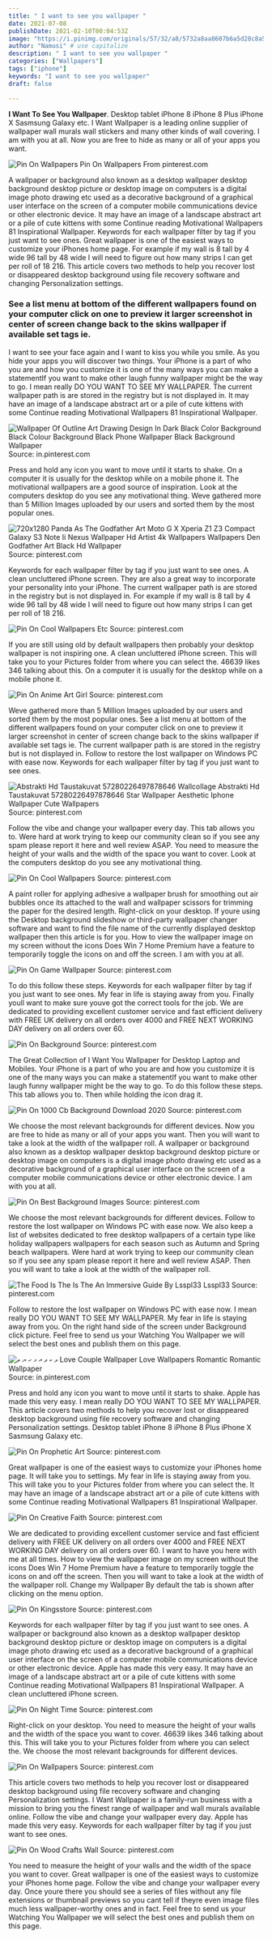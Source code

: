 ```yaml
---
title: " I want to see you wallpaper "
date: 2021-07-08
publishDate: 2021-02-10T00:04:53Z
image: "https://i.pinimg.com/originals/57/32/a8/5732a8aa8607b6a5d28c8a5160753fc3.jpg"
author: "Namusi" # use capitalize
description: " I want to see you wallpaper "
categories: ["Wallpapers"]
tags: ["iphone"]
keywords: "I want to see you wallpaper"
draft: false

---
```



**I Want To See You Wallpaper**. Desktop tablet iPhone 8 iPhone 8 Plus iPhone X Sasmsung Galaxy etc. I Want Wallpaper is a leading online supplier of wallpaper wall murals wall stickers and many other kinds of wall covering. I am with you at all. Now you are free to hide as many or all of your apps you want.

![Pin On Wallpapers](https://i.pinimg.com/originals/6b/e6/f9/6be6f970344ffe7f750792af5fd1b5e7.jpg "Pin On Wallpapers")
Pin On Wallpapers From pinterest.com


A wallpaper or background also known as a desktop wallpaper desktop background desktop picture or desktop image on computers is a digital image photo drawing etc used as a decorative background of a graphical user interface on the screen of a computer mobile communications device or other electronic device. It may have an image of a landscape abstract art or a pile of cute kittens with some Continue reading Motivational Wallpapers 81 Inspirational Wallpaper. Keywords for each wallpaper filter by tag if you just want to see ones. Great wallpaper is one of the easiest ways to customize your iPhones home page. For example if my wall is 8 tall by 4 wide 96 tall by 48 wide I will need to figure out how many strips I can get per roll of 18 216. This article covers two methods to help you recover lost or disappeared desktop background using file recovery software and changing Personalization settings.

### See a list menu at bottom of the different wallpapers found on your computer click on one to preview it larger screenshot in center of screen change back to the skins wallpaper if available set tags ie.

I want to see your face again and I want to kiss you while you smile. As you hide your apps you will discover two things. Your iPhone is a part of who you are and how you customize it is one of the many ways you can make a statementIf you want to make other laugh funny wallpaper might be the way to go. I mean really DO YOU WANT TO SEE MY WALLPAPER. The current wallpaper path is are stored in the registry but is not displayed in. It may have an image of a landscape abstract art or a pile of cute kittens with some Continue reading Motivational Wallpapers 81 Inspirational Wallpaper.


![Wallpaper Of Outline Art Drawing Design In Dark Black Color Background Black Colour Background Black Phone Wallpaper Black Background Wallpaper](https://i.pinimg.com/originals/8b/0f/e4/8b0fe44698301d8a3f439275fd2b2722.jpg "Wallpaper Of Outline Art Drawing Design In Dark Black Color Background Black Colour Background Black Phone Wallpaper Black Background Wallpaper")
Source: in.pinterest.com

Press and hold any icon you want to move until it starts to shake. On a computer it is usually for the desktop while on a mobile phone it. The motivational wallpapers are a good source of inspiration. Look at the computers desktop do you see any motivational thing. Weve gathered more than 5 Million Images uploaded by our users and sorted them by the most popular ones.

![720x1280 Panda As The Godfather Art Moto G X Xperia Z1 Z3 Compact Galaxy S3 Note Ii Nexus Wallpaper Hd Artist 4k Wallpapers Wallpapers Den Godfather Art Black Hd Wallpaper](https://images.wallpapersden.com/image/download/panda-as-the-godfather-art_60637_1080x1920.jpg "720x1280 Panda As The Godfather Art Moto G X Xperia Z1 Z3 Compact Galaxy S3 Note Ii Nexus Wallpaper Hd Artist 4k Wallpapers Wallpapers Den Godfather Art Black Hd Wallpaper")
Source: pinterest.com

Keywords for each wallpaper filter by tag if you just want to see ones. A clean uncluttered iPhone screen. They are also a great way to incorporate your personality into your iPhone. The current wallpaper path is are stored in the registry but is not displayed in. For example if my wall is 8 tall by 4 wide 96 tall by 48 wide I will need to figure out how many strips I can get per roll of 18 216.

![Pin On Cool Wallpapers Etc](https://i.pinimg.com/originals/03/39/a0/0339a075de4c850a6a5424e871822c42.jpg "Pin On Cool Wallpapers Etc")
Source: pinterest.com

If you are still using old by default wallpapers then probably your desktop wallpaper is not inspiring one. A clean uncluttered iPhone screen. This will take you to your Pictures folder from where you can select the. 46639 likes 346 talking about this. On a computer it is usually for the desktop while on a mobile phone it.

![Pin On Anime Art Girl](https://i.pinimg.com/474x/aa/b9/2f/aab92fcdc9cc27bac7f28406fcf2d965.jpg "Pin On Anime Art Girl")
Source: pinterest.com

Weve gathered more than 5 Million Images uploaded by our users and sorted them by the most popular ones. See a list menu at bottom of the different wallpapers found on your computer click on one to preview it larger screenshot in center of screen change back to the skins wallpaper if available set tags ie. The current wallpaper path is are stored in the registry but is not displayed in. Follow to restore the lost wallpaper on Windows PC with ease now. Keywords for each wallpaper filter by tag if you just want to see ones.

![Abstrakti Hd Taustakuvat 57280226497878646 Wallcollage Abstrakti Hd Taustakuvat 57280226497878646 Star Wallpaper Aesthetic Iphone Wallpaper Cute Wallpapers](https://i.pinimg.com/736x/53/72/9d/53729d7542a8770ea0ecd893d5be72f7.jpg "Abstrakti Hd Taustakuvat 57280226497878646 Wallcollage Abstrakti Hd Taustakuvat 57280226497878646 Star Wallpaper Aesthetic Iphone Wallpaper Cute Wallpapers")
Source: pinterest.com

Follow the vibe and change your wallpaper every day. This tab allows you to. Were hard at work trying to keep our community clean so if you see any spam please report it here and well review ASAP. You need to measure the height of your walls and the width of the space you want to cover. Look at the computers desktop do you see any motivational thing.

![Pin On Cool Wallpapers](https://i.pinimg.com/originals/b6/36/32/b63632f8b1486599d05d9f45d2b363d0.png "Pin On Cool Wallpapers")
Source: pinterest.com

A paint roller for applying adhesive a wallpaper brush for smoothing out air bubbles once its attached to the wall and wallpaper scissors for trimming the paper for the desired length. Right-click on your desktop. If youre using the Desktop background slideshow or third-party wallpaper changer software and want to find the file name of the currently displayed desktop wallpaper then this article is for you. How to view the wallpaper image on my screen without the icons Does Win 7 Home Premium have a feature to temporarily toggle the icons on and off the screen. I am with you at all.

![Pin On Game Wallpaper](https://i.pinimg.com/736x/cb/27/f0/cb27f04e5e3614fc1de6c286e04fe931.jpg "Pin On Game Wallpaper")
Source: pinterest.com

To do this follow these steps. Keywords for each wallpaper filter by tag if you just want to see ones. My fear in life is staying away from you. Finally youll want to make sure youve got the correct tools for the job. We are dedicated to providing excellent customer service and fast efficient delivery with FREE UK delivery on all orders over 4000 and FREE NEXT WORKING DAY delivery on all orders over 60.

![Pin On Background](https://i.pinimg.com/originals/af/8d/63/af8d63a477078732b79ff9d9fc60873f.jpg "Pin On Background")
Source: pinterest.com

The Great Collection of I Want You Wallpaper for Desktop Laptop and Mobiles. Your iPhone is a part of who you are and how you customize it is one of the many ways you can make a statementIf you want to make other laugh funny wallpaper might be the way to go. To do this follow these steps. This tab allows you to. Then while holding the icon drag it.

![Pin On 1000 Cb Background Download 2020](https://i.pinimg.com/originals/d5/c8/7c/d5c87c9160550d386791069339bbd762.jpg "Pin On 1000 Cb Background Download 2020")
Source: pinterest.com

We choose the most relevant backgrounds for different devices. Now you are free to hide as many or all of your apps you want. Then you will want to take a look at the width of the wallpaper roll. A wallpaper or background also known as a desktop wallpaper desktop background desktop picture or desktop image on computers is a digital image photo drawing etc used as a decorative background of a graphical user interface on the screen of a computer mobile communications device or other electronic device. I am with you at all.

![Pin On Best Background Images](https://i.pinimg.com/originals/df/43/80/df438062e43d243fd0205cfea646906b.jpg "Pin On Best Background Images")
Source: pinterest.com

We choose the most relevant backgrounds for different devices. Follow to restore the lost wallpaper on Windows PC with ease now. We also keep a list of websites dedicated to free desktop wallpapers of a certain type like holiday wallpapers wallpapers for each season such as Autumn and Spring beach wallpapers. Were hard at work trying to keep our community clean so if you see any spam please report it here and well review ASAP. Then you will want to take a look at the width of the wallpaper roll.

![The Food Is The Is The An Immersive Guide By Lsspl33 Lsspl33](https://i.pinimg.com/750x/a0/eb/86/a0eb86b097c431176f1602a34dab0a88.jpg "The Food Is The Is The An Immersive Guide By Lsspl33 Lsspl33")
Source: pinterest.com

Follow to restore the lost wallpaper on Windows PC with ease now. I mean really DO YOU WANT TO SEE MY WALLPAPER. My fear in life is staying away from you. On the right hand side of the screen under Background click picture. Feel free to send us your Watching You Wallpaper we will select the best ones and publish them on this page.

![ވ ކ ވ އ މ ހ ޔ ތ Love Couple Wallpaper Love Wallpapers Romantic Romantic Wallpaper](https://i.pinimg.com/564x/5c/98/4f/5c984fc75dab89eb2a5645c8824d2888.jpg "ވ ކ ވ އ މ ހ ޔ ތ Love Couple Wallpaper Love Wallpapers Romantic Romantic Wallpaper")
Source: in.pinterest.com

Press and hold any icon you want to move until it starts to shake. Apple has made this very easy. I mean really DO YOU WANT TO SEE MY WALLPAPER. This article covers two methods to help you recover lost or disappeared desktop background using file recovery software and changing Personalization settings. Desktop tablet iPhone 8 iPhone 8 Plus iPhone X Sasmsung Galaxy etc.

![Pin On Prophetic Art](https://i.pinimg.com/originals/00/2e/04/002e048dd162afecdd945c285617a17c.jpg "Pin On Prophetic Art")
Source: pinterest.com

Great wallpaper is one of the easiest ways to customize your iPhones home page. It will take you to settings. My fear in life is staying away from you. This will take you to your Pictures folder from where you can select the. It may have an image of a landscape abstract art or a pile of cute kittens with some Continue reading Motivational Wallpapers 81 Inspirational Wallpaper.

![Pin On Creative Faith](https://i.pinimg.com/originals/a7/a5/4c/a7a54c4e311285efef1c69dd6a2c2ebc.jpg "Pin On Creative Faith")
Source: pinterest.com

We are dedicated to providing excellent customer service and fast efficient delivery with FREE UK delivery on all orders over 4000 and FREE NEXT WORKING DAY delivery on all orders over 60. I want to have you here with me at all times. How to view the wallpaper image on my screen without the icons Does Win 7 Home Premium have a feature to temporarily toggle the icons on and off the screen. Then you will want to take a look at the width of the wallpaper roll. Change my Wallpaper By default the tab is shown after clicking on the menu option.

![Pin On Kingsstore](https://i.pinimg.com/564x/b1/d3/21/b1d3213442c8d2e10fad0e0b39aadaed.jpg "Pin On Kingsstore")
Source: pinterest.com

Keywords for each wallpaper filter by tag if you just want to see ones. A wallpaper or background also known as a desktop wallpaper desktop background desktop picture or desktop image on computers is a digital image photo drawing etc used as a decorative background of a graphical user interface on the screen of a computer mobile communications device or other electronic device. Apple has made this very easy. It may have an image of a landscape abstract art or a pile of cute kittens with some Continue reading Motivational Wallpapers 81 Inspirational Wallpaper. A clean uncluttered iPhone screen.

![Pin On Night Time](https://s-media-cache-ak0.pinimg.com/originals/5b/a0/a1/5ba0a12dd4d0cf845f44c888539a4616.jpg "Pin On Night Time")
Source: pinterest.com

Right-click on your desktop. You need to measure the height of your walls and the width of the space you want to cover. 46639 likes 346 talking about this. This will take you to your Pictures folder from where you can select the. We choose the most relevant backgrounds for different devices.

![Pin On Wallpapers](https://i.pinimg.com/originals/6b/e6/f9/6be6f970344ffe7f750792af5fd1b5e7.jpg "Pin On Wallpapers")
Source: pinterest.com

This article covers two methods to help you recover lost or disappeared desktop background using file recovery software and changing Personalization settings. I Want Wallpaper is a family-run business with a mission to bring you the finest range of wallpaper and wall murals available online. Follow the vibe and change your wallpaper every day. Apple has made this very easy. Keywords for each wallpaper filter by tag if you just want to see ones.

![Pin On Wood Crafts Wall](https://i.pinimg.com/originals/57/32/a8/5732a8aa8607b6a5d28c8a5160753fc3.jpg "Pin On Wood Crafts Wall")
Source: pinterest.com

You need to measure the height of your walls and the width of the space you want to cover. Great wallpaper is one of the easiest ways to customize your iPhones home page. Follow the vibe and change your wallpaper every day. Once youre there you should see a series of files without any file extensions or thumbnail previews so you cant tell if theyre even image files much less wallpaper-worthy ones and in fact. Feel free to send us your Watching You Wallpaper we will select the best ones and publish them on this page.

